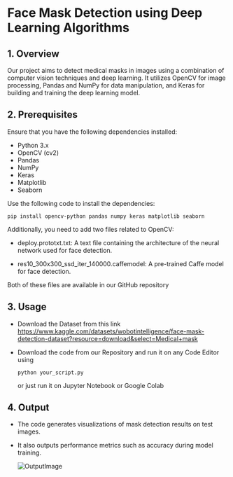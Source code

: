 # Face Mask Detection using Deep Learning Algorithms

## 1. Overview
Our project aims to detect medical masks in images using a combination of computer vision techniques and deep learning. It utilizes OpenCV for image processing, Pandas and NumPy for data manipulation, and Keras for building and training the deep learning model.

## 2. Prerequisites
Ensure that you have the following dependencies installed:
- Python 3.x
- OpenCV (cv2)
- Pandas
- NumPy
- Keras
- Matplotlib
- Seaborn

Use the following code to install the dependencies:

  `pip install opencv-python pandas numpy keras matplotlib seaborn`

Additionally, you need to add two files related to OpenCV:

- deploy.prototxt.txt: A text file containing the architecture of the neural network used for face detection.

- res10_300x300_ssd_iter_140000.caffemodel: A pre-trained Caffe model for face detection.

Both of these files are available in our GitHub repository

## 3. Usage
- Download the Dataset from this link
    <https://www.kaggle.com/datasets/wobotintelligence/face-mask-detection-dataset?resource=download&select=Medical+mask>
- Download the code from our Repository and run it on any Code Editor using

  `python your_script.py`

  or just run it on Jupyter Notebook or Google Colab

## 4. Output
- The code generates visualizations of mask detection results on test images.
- It also outputs performance metrics such as accuracy during model training.

  ![OutputImage](/Output.png)
